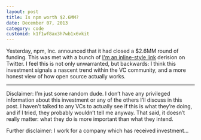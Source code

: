 ```yaml
---
layout: post
title: Is npm worth $2.6MM?
date: December 07, 2013
category: code
customid: k1f1wf8ax3h7wb1x6vkit
---
```


Yesterday, npm, Inc. announced that it had closed a $2.6MM round of funding. This was met with a bunch of [I'm an inline-style link](https://www.google.com) derision on Twitter. I feel this is not only unwarranted, but backwards: I think this investment signals a nascent trend within the VC community, and a more honest view of how open source actually works.

<hr>

Disclaimer: I’m just some random dude. I don’t have any privileged information about this investment or any of the others I’ll discuss in this post. I haven’t talked to any VCs to actually see if this is what they’re doing, and if I tried, they probably wouldn’t tell me anyway. That said, it doesn’t really matter: what they do is more important than what they intend.

Further disclaimer: I work for a company which has received investment...

